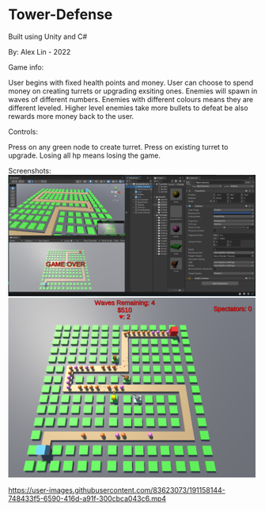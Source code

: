 # Tower-Defense
Built using Unity and C#

By: Alex Lin - 2022

Game info:  

User begins with fixed health points and money. User can choose to spend money on creating
turrets or upgrading exsiting ones. Enemies will spawn in waves of different numbers. Enemies with
different colours means they are different leveled. Higher level enemies take more bullets to defeat
be also rewards more money back to the user. 


Controls:  

Press on any green node to create turret. Press on existing turret to upgrade. Losing all hp means losing the game.

Screenshots:  
<img width=500 src="https://github.com/pxlin-09/Tower-Defense/blob/main/game%20screenshots/td1.png"/>
<img width=500 src="https://github.com/pxlin-09/Tower-Defense/blob/main/game%20screenshots/td2.png"/>


https://user-images.githubusercontent.com/83623073/191158144-748433f5-6590-416d-a91f-300cbca043c6.mp4

